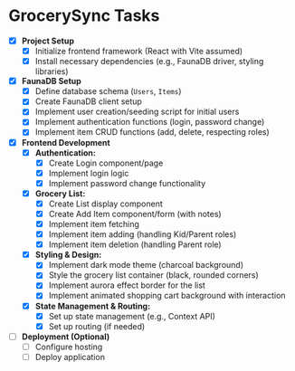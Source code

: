 # GrocerySync Tasks

- [x] **Project Setup**
    - [x] Initialize frontend framework (React with Vite assumed)
    - [x] Install necessary dependencies (e.g., FaunaDB driver, styling libraries)
- [x] **FaunaDB Setup**
    - [x] Define database schema (`Users`, `Items`)
    - [x] Create FaunaDB client setup
    - [x] Implement user creation/seeding script for initial users
    - [x] Implement authentication functions (login, password change)
    - [x] Implement item CRUD functions (add, delete, respecting roles)
- [x] **Frontend Development**
    - [x] **Authentication:**
        - [x] Create Login component/page
        - [x] Implement login logic
        - [x] Implement password change functionality
    - [x] **Grocery List:**
        - [x] Create List display component
        - [x] Create Add Item component/form (with notes)
        - [x] Implement item fetching
        - [x] Implement item adding (handling Kid/Parent roles)
        - [x] Implement item deletion (handling Parent role)
    - [x] **Styling & Design:**
        - [x] Implement dark mode theme (charcoal background)
        - [x] Style the grocery list container (black, rounded corners)
        - [x] Implement aurora effect border for the list
        - [x] Implement animated shopping cart background with interaction
    - [x] **State Management & Routing:**
        - [x] Set up state management (e.g., Context API)
        - [x] Set up routing (if needed)
- [ ] **Deployment (Optional)**
    - [ ] Configure hosting
    - [ ] Deploy application 